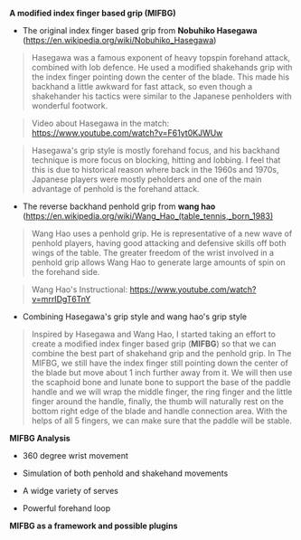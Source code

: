 **A modified index finger based grip (MIFBG)**

* The original index finger based grip from **Nobuhiko Hasegawa** (https://en.wikipedia.org/wiki/Nobuhiko_Hasegawa)

> Hasegawa was a famous exponent of heavy topspin forehand attack, combined with lob defence. He used a modified shakehands grip with the index finger pointing down the center of the blade. This made his backhand a little awkward for fast attack, so even though a shakehander his tactics were similar to the Japanese penholders with wonderful footwork.

> Video about Hasegawa in the match: https://www.youtube.com/watch?v=F61yt0KJWUw

> Hasegawa's grip style is mostly forehand focus, and his backhand technique is more focus on blocking, hitting and lobbing. I feel that this is due to historical reason where back in the 1960s and 1970s, Japanese players were mostly peholders and one of the main advantage of penhold is the forehand attack. 

* The reverse backhand penhold grip from **wang hao** (https://en.wikipedia.org/wiki/Wang_Hao_(table_tennis,_born_1983)

> Wang Hao uses a penhold grip. He is representative of a new wave of penhold players, having good attacking and defensive skills off both wings of the table. The greater freedom of the wrist involved in a penhold grip allows Wang Hao to generate large amounts of spin on the forehand side.

> Wang Hao's Instructional: https://www.youtube.com/watch?v=mrrIDgT6TnY

* Combining Hasegawa's grip style and wang hao's grip style

> Inspired by Hasegawa and Wang Hao, I started taking an effort to create a modified index finger based grip (**MIFBG**) so that we can combine the best part of shakehand grip and the penhold grip.
> In The MIFBG, we still have the index finger still pointing down the center of the blade but move about 1 inch further away from it. We will then use the scaphoid bone and lunate bone to support the base of the paddle handle and we will wrap the middle finger, the ring finger and the little finger around the handle, finally, the thumb will naturally rest on the bottom right edge of the blade and handle connection area. With the helps of all 5 fingers, we can make sure that the paddle will be stable.

**MIFBG Analysis**

* 360 degree wrist movement

* Simulation of both penhold and shakehand movements

* A widge variety of serves

* Powerful forehand loop 


**MIFBG as a framework and possible plugins**
